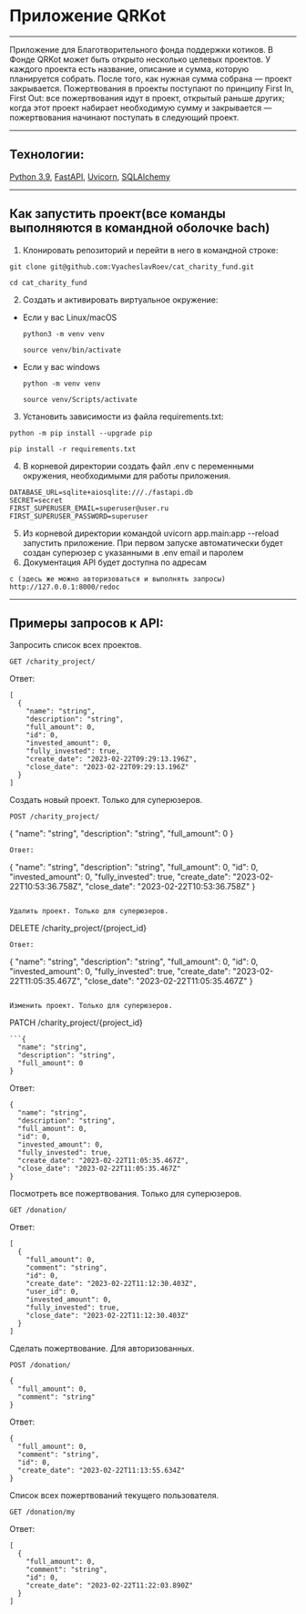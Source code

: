 # Приложение QRKot
____

Приложение для Благотворительного фонда поддержки котиков.
В Фонде QRKot может быть открыто несколько целевых проектов. У каждого проекта есть название, описание и сумма, которую планируется собрать. После того, как нужная сумма собрана — проект закрывается.
Пожертвования в проекты поступают по принципу First In, First Out: все пожертвования идут в проект, открытый раньше других; когда этот проект набирает необходимую сумму и закрывается — пожертвования начинают поступать в следующий проект.
____

## Технологии:
[Python 3.9](https://www.python.org/downloads/release/python-390/), [FastAPI](https://fastapi.tiangolo.com/), [Uvicorn](https://www.uvicorn.org/), [SQLAlchemy](https://www.sqlalchemy.org/)
____

## Как запустить проект(все команды выполняются в командной оболочке bach)

1. Клонировать репозиторий и перейти в него в командной строке:

```
git clone git@github.com:VyacheslavRoev/cat_charity_fund.git
```

```
cd cat_charity_fund
```

2. Cоздать и активировать виртуальное окружение:


* Если у вас Linux/macOS

    ```
    python3 -m venv venv
    ```
    ```
    source venv/bin/activate
    ```

* Если у вас windows

    ```
    python -m venv venv
    ```
    ```
    source venv/Scripts/activate
    ```

3. Установить зависимости из файла requirements.txt:

```
python -m pip install --upgrade pip
```

```
pip install -r requirements.txt
```
4. В корневой директории создать файл .env с переменными окружения, необходимыми для работы приложения.

```
DATABASE_URL=sqlite+aiosqlite:///./fastapi.db
SECRET=secret
FIRST_SUPERUSER_EMAIL=superuser@user.ru
FIRST_SUPERUSER_PASSWORD=superuser
```

5. Из корневой директории командой uvicorn app.main:app --reload запустить приложение. При первом запуске автоматически будет создан суперюзер с указанными в .env email и паролем
6. Документация API будет доступна по адресам
```
c (здесь же можно авторизоваться и выполнять запросы)
http://127.0.0.1:8000/redoc
 ```
____

## Примеры запросов к API:

Запросить список всех проектов.
```
GET /charity_project/
```
Ответ:
```
[
  {
    "name": "string",
    "description": "string",
    "full_amount": 0,
    "id": 0,
    "invested_amount": 0,
    "fully_invested": true,
    "create_date": "2023-02-22T09:29:13.196Z",
    "close_date": "2023-02-22T09:29:13.196Z"
  }
]
```

Создать новый проект. Только для суперюзеров.
```
POST /charity_project/
```
{
  "name": "string",
  "description": "string",
  "full_amount": 0
}
```
Ответ:
```
{
  "name": "string",
  "description": "string",
  "full_amount": 0,
  "id": 0,
  "invested_amount": 0,
  "fully_invested": true,
  "create_date": "2023-02-22T10:53:36.758Z",
  "close_date": "2023-02-22T10:53:36.758Z"
}
```

Удалить проект. Только для суперюзеров.
```
DELETE /charity_project/{project_id}
```
Ответ:
```
{
  "name": "string",
  "description": "string",
  "full_amount": 0,
  "id": 0,
  "invested_amount": 0,
  "fully_invested": true,
  "create_date": "2023-02-22T11:05:35.467Z",
  "close_date": "2023-02-22T11:05:35.467Z"
}
```

Изменить проект. Только для суперюзеров.
```
PATCH /charity_project/{project_id}
```
```{
  "name": "string",
  "description": "string",
  "full_amount": 0
}
```
Ответ:
```
{
  "name": "string",
  "description": "string",
  "full_amount": 0,
  "id": 0,
  "invested_amount": 0,
  "fully_invested": true,
  "create_date": "2023-02-22T11:05:35.467Z",
  "close_date": "2023-02-22T11:05:35.467Z"
}
```

Посмотреть все пожертвования. Только для суперюзеров.
```
GET /donation/
```
Ответ:
```
[
  {
    "full_amount": 0,
    "comment": "string",
    "id": 0,
    "create_date": "2023-02-22T11:12:30.403Z",
    "user_id": 0,
    "invested_amount": 0,
    "fully_invested": true,
    "close_date": "2023-02-22T11:12:30.403Z"
  }
]
```

Сделать пожертвование. Для авторизованных.
```
POST /donation/
```
```
{
  "full_amount": 0,
  "comment": "string"
}
```
Ответ:
```
{
  "full_amount": 0,
  "comment": "string",
  "id": 0,
  "create_date": "2023-02-22T11:13:55.634Z"
}
```

Cписок всех пожертвований текущего пользователя.
```
GET /donation/my
```
Ответ:
```
[
  {
    "full_amount": 0,
    "comment": "string",
    "id": 0,
    "create_date": "2023-02-22T11:22:03.890Z"
  }
]
```
